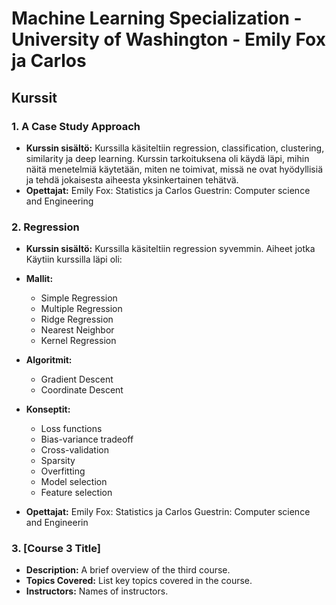 # Machine Learning Specialization - University of Washington - Emily Fox ja Carlos
## Kurssit

### 1. A Case Study Approach

- **Kurssin sisältö:** Kurssilla käsiteltiin regression, classification, clustering, similarity ja deep learning. Kurssin tarkoituksena oli käydä läpi, mihin näitä menetelmiä käytetään, miten ne toimivat, missä ne ovat hyödyllisiä ja tehdä jokaisesta aiheesta yksinkertainen tehätvä.
- **Opettajat:** Emily Fox: Statistics ja Carlos Guestrin: Computer science and Engineering
  
### 2. Regression

- **Kurssin sisältö:** Kurssilla käsiteltiin regression syvemmin. Aiheet jotka Käytiin kurssilla läpi oli:

- **Mallit:**
  - Simple Regression
  - Multiple Regression
  - Ridge Regression
  - Nearest Neighbor
  - Kernel Regression
- **Algoritmit:**
  - Gradient Descent
  - Coordinate Descent
- **Konseptit:**
  - Loss functions
  - Bias-variance tradeoff
  - Cross-validation
  - Sparsity
  - Overfitting
  - Model selection
  - Feature selection
- **Opettajat:** Emily Fox: Statistics ja Carlos Guestrin: Computer science and Engineerin

### 3. [Course 3 Title]

- **Description:** A brief overview of the third course.
- **Topics Covered:** List key topics covered in the course.
- **Instructors:** Names of instructors.
